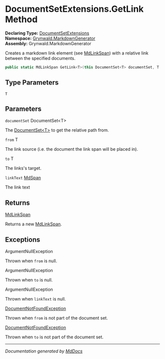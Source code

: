 ﻿<!--  
  <auto-generated>   
    The contents of this file were generated by a tool.  
    Changes to this file may be list if the file is regenerated  
  </auto-generated>   
-->

# DocumentSetExtensions.GetLink Method

**Declaring Type:** [DocumentSetExtensions](../index.md)  
**Namespace:** [Grynwald.MarkdownGenerator](../../index.md)  
**Assembly:** Grynwald.MarkdownGenerator

Creates a markdown link element (see [MdLinkSpan](../../MdLinkSpan/index.md)) with a relative link between the specified documents.

```csharp
public static MdLinkSpan GetLink<T>(this DocumentSet<T> documentSet, T from, T to, MdSpan linkText);
```

## Type Parameters

`T`

## Parameters

`documentSet`  DocumentSet\<T\>

The [DocumentSet\<T\>](../../DocumentSet-1/index.md) to get the relative path from.

`from`  T

The link source (i.e. the document the link span will be placed in).

`to`  T

The links's target.

`linkText`  [MdSpan](../../MdSpan/index.md)

The link text

## Returns

[MdLinkSpan](../../MdLinkSpan/index.md)

Returns a new [MdLinkSpan](../../MdLinkSpan/index.md).

## Exceptions

ArgumentNullException

Thrown when `from` is null.

ArgumentNullException

Thrown when `to` is null.

ArgumentNullException

Thrown when `linkText` is null.

[DocumentNotFoundException](../../DocumentNotFoundException/index.md)

Thrown when `from` is not part of the document set.

[DocumentNotFoundException](../../DocumentNotFoundException/index.md)

Thrown when `to` is not part of the document set.

___

*Documentation generated by [MdDocs](https://github.com/ap0llo/mddocs)*
